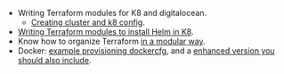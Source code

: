 - Writing Terraform modules for K8 and digitalocean.
    - [Creating cluster and k8 config](https://github.com/vranystepan/dok8s-terraform-example-1/blob/master/main.tf).
- [Writing Terraform modules to install Helm in K8](https://github.com/vranystepan/dok8s-terraform-example-1/blob/master/main.tf).
- Know how to organize Terraform [in a modular way](https://github.com/devans10/blog/tree/master/terraform).
- Docker: [example provisioning dockercfg](https://www.daveevans.us/posts/deploying-my-blog-on-kubernetes/), and a [enhanced version you should also include](http://aethereal.io/2017/11/18/k8s-and-tf.html).